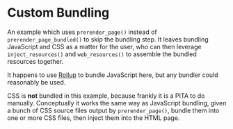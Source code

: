 # Custom Bundling

An example which uses `prerender_page()` instead of `prerender_page_bundled()`
to skip the bundling step. It leaves bundling JavaScript and CSS as a matter for
the user, who can then leverage `inject_resources()` and `web_resources()` to
assemble the bundled resources together.

It happens to use [Rollup](https://rollupjs.org/) to bundle JavaScript here, but
any bundler could reasonably be used.

CSS is **not** bundled in this example, because frankly it is a PITA to do
manually. Conceptually it works the same way as JavaScript bundling, given a
bunch of CSS source files output by `prerender_page()`, bundle them into one or
more CSS files, then inject them into the HTML page.
